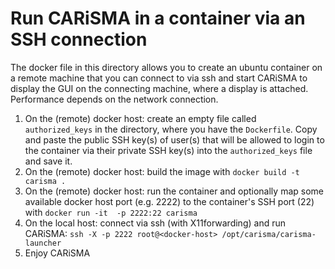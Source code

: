 # Run CARiSMA in a container via an SSH connection
The docker file in this directory allows you to create an ubuntu container on a remote machine that you can connect to via ssh and start CARiSMA to display the GUI on the connecting machine, where a display is attached. Performance depends on the network connection.

1. On the (remote) docker host: create an empty file called `authorized_keys` in the directory, where you have the `Dockerfile`. Copy and paste the public SSH key(s) of user(s) that will be allowed to login to the container via their private SSH key(s) into the `authorized_keys` file and save it.
2. On the (remote) docker host: build the image with `docker build -t carisma .`
3. On the (remote) docker host: run the container and optionally map some available docker host port (e.g. 2222) to the container's SSH port (22) with `docker run -it  -p 2222:22 carisma`
4. On the local host: connect via ssh (with X11forwarding) and run CARiSMA: `ssh -X -p 2222 root@<docker-host> /opt/carisma/carisma-launcher`
5. Enjoy CARiSMA

